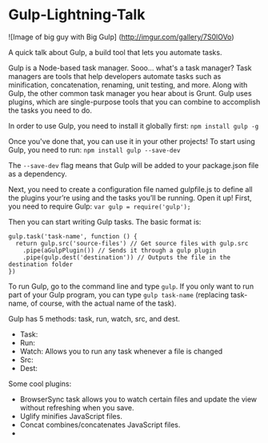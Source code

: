 # Gulp-Lightning-Talk

![Image of big guy with Big Gulp]
(http://imgur.com/gallery/7S0lOVo)

A quick talk about Gulp, a build tool that lets you automate tasks.

Gulp is a Node-based task manager. Sooo... what's a task manager? Task managers are tools that help developers automate tasks such as minification, concatenation, renaming, unit testing, and more. Along with Gulp, the other common task manager you hear about is Grunt. Gulp uses plugins, which are single-purpose tools that you can combine to accomplish the tasks you need to do. 

In order to use Gulp, you need to install it globally first:
`npm install gulp -g`

Once you've done that, you can use it in your other projects! To start using Gulp, you need to run:
`npm install gulp --save-dev`

The `--save-dev` flag means that Gulp will be added to your package.json file as a dependency.

Next, you need to create a configuration file named gulpfile.js to define all the plugins your’re using and the tasks you’ll be running. Open it up! First, you need to require Gulp:
`var gulp = require('gulp');`

Then you can start writing Gulp tasks. The basic format is:
```
gulp.task('task-name', function () {
  return gulp.src('source-files') // Get source files with gulp.src
    .pipe(aGulpPlugin()) // Sends it through a gulp plugin
    .pipe(gulp.dest('destination')) // Outputs the file in the destination folder
})
```

To run Gulp, go to the command line and type `gulp`. If you only want to run part of your Gulp program, you can type `gulp task-name` (replacing task-name, of course, with the actual name of the task).

Gulp has 5 methods: task, run, watch, src, and dest.
* Task:
* Run:
* Watch: Allows you to run any task whenever a file is changed
* Src:
* Dest:

Some cool plugins:
* BrowserSync task allows you to watch certain files and update the view without refreshing when you save.
* Uglify minifies JavaScript files.
* Concat combines/concatenates JavaScript files.
* 
